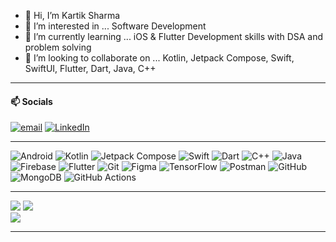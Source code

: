 - 👋 Hi, I’m Kartik Sharma
- 👀 I’m interested in ... Software Development
- 🌱 I’m currently learning ... iOS & Flutter Development skills with DSA and problem solving
- 💞️ I’m looking to collaborate on ... Kotlin, Jetpack Compose, Swift, SwiftUI, Flutter, Dart, Java, C++

-------------------------------------------------------------------

#### 📫 Socials
[![email](https://img.shields.io/badge/Email-D14836?logo=gmail&logoColor=white)](mailto:kartik.dev026@gmail.com) [![LinkedIn](https://img.shields.io/badge/LinkedIn-%230077B5.svg?logo=linkedin&logoColor=white)](https://linkedin.com/in/kartik-sharma-1k)

-------------------------------------------------------------------

![Android](https://img.shields.io/badge/android-003b21?style=flat&logo=android) ![Kotlin](https://img.shields.io/badge/Kotlin-1e004f?style=flat&logo=kotlin) ![Jetpack Compose](https://img.shields.io/badge/Jetpack%20Compose-004f4f?style=flat&logo=jetpack%20compose) ![Swift](https://img.shields.io/badge/swift-F54A2A?style=flat&logo=swift&logoColor=white) ![Dart](https://img.shields.io/badge/dart-%230175C2.svg?style=flat&logo=dart&logoColor=white) ![C++](https://img.shields.io/badge/c++-%2300599C.svg?style=flat&logo=c%2B%2B&logoColor=white) ![Java](https://img.shields.io/badge/Java-004f4f?style=flat) ![Firebase](https://img.shields.io/badge/firebase-%23039BE5.svg?style=flat&logo=firebase) ![Flutter](https://img.shields.io/badge/Flutter-%2302569B.svg?style=flat&logo=Flutter&logoColor=white) ![Git](https://img.shields.io/badge/git-%23F05033.svg?style=flat&logo=git&logoColor=white) ![Figma](https://img.shields.io/badge/figma-%23F24E1E.svg?style=flat&logo=figma&logoColor=white) ![TensorFlow](https://img.shields.io/badge/TensorFlow-%23FF6F00.svg?style=flat&logo=TensorFlow&logoColor=white) ![Postman](https://img.shields.io/badge/Postman-FF6C37?style=flat&logo=postman&logoColor=white) ![GitHub](https://img.shields.io/badge/github-%23121011.svg?style=flat&logo=github&logoColor=white) ![MongoDB](https://img.shields.io/badge/MongoDB-%234ea94b.svg?style=flat&logo=mongodb&logoColor=white) ![GitHub Actions](https://img.shields.io/badge/github%20actions-%232671E5.svg?style=flat&logo=githubactions&logoColor=white)

-------------------------------------------------------------------


![](https://github-readme-streak-stats.herokuapp.com/?user=KartikSharma1k&theme=dark&hide_border=false)
![](https://github-readme-stats.vercel.app/api?username=KartikSharma1k&theme=dark&hide_border=false&include_all_commits=true&count_private=true&show_icons=true)<br/>
![](https://github-readme-stats.vercel.app/api/top-langs/?username=KartikSharma1k&theme=dark&hide_border=false&include_all_commits=true&count_private=true&layout=compact&hide=javascript,html,css,ruby,c,cmake)

-------------------------------------------------------------------
